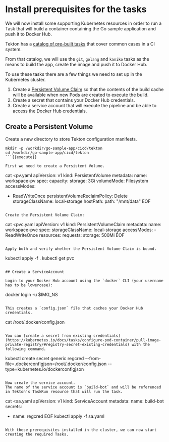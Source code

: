 # Install prerequisites for the tasks

We will now install some supporting Kubernetes resources in order to run a Task that will build a container containing the Go sample application and push it to Docker Hub.

Tekton has a [catalog of pre-built tasks](https://github.com/tektoncd/catalog) that cover common cases in a CI system.

From that catalog, we will use the `git`, `golang` and `kaniko` tasks as the means to build the app, create the image and push it to Docker Hub.

To use these tasks there are a few things we need to set up in the Kubernetes cluster.

1. Create a [Persistent Volume Claim](https://kubernetes.io/docs/concepts/storage/persistent-volumes/) so that the contents of the build cache will be available when new Pods are created to execute the build.
1. Create a secret that contains your Docker Hub credentials.
1. Create a service account that will execute the pipeline and be able to access the Docker Hub credentials.

## Create a Persistent Volume

Create a new directory to store Tekton configuration manifests.

```
mkdir -p /workdir/go-sample-app/cicd/tekton
cd /workdir/go-sample-app/cicd/tekton
```{{execute}}

First we need to create a Persistent Volume.

```
cat <<EOF >pv.yaml
apiVersion: v1
kind: PersistentVolume
metadata:
  name: workspace-pv
spec:
  capacity:
    storage: 3Gi
  volumeMode: Filesystem
  accessModes:
  - ReadWriteOnce
  persistentVolumeReclaimPolicy: Delete
  storageClassName: local-storage
  hostPath:
    path: "/mnt/data"
EOF
```{{execute}}

Create the Persistent Volume Claim:

```
cat <<EOF >pvc.yaml
apiVersion: v1
kind: PersistentVolumeClaim
metadata:
  name: workspace-pvc
spec:
  storageClassName: local-storage
  accessModes:
    - ReadWriteOnce
  resources:
    requests:
      storage: 500Mi
EOF
```{{execute}}

Apply both and verify whether the Persistent Volume Claim is bound.

```
kubectl apply -f .
kubectl get pvc
```{{execute}}

## Create a ServiceAccount

Login to your Docker Hub account using the `docker` CLI (your username has to be lowercase):

```
docker login -u $IMG_NS
```{{execute}}

This creates a `config.json` file that caches your Docker Hub credentials.

```
cat /root/.docker/config.json
```{{execute}}

You can [create a secret from existing credentials](https://kubernetes.io/docs/tasks/configure-pod-container/pull-image-private-registry/#registry-secret-existing-credentials) with the following command.

```
kubectl create secret generic regcred  --from-file=.dockerconfigjson=/root/.docker/config.json --type=kubernetes.io/dockerconfigjson
```{{execute}}

Now create the service account.
The name of the service account is `build-bot` and will be referenced in Tekton's TaskRun resource that will run the task.

```
cat <<EOF >sa.yaml
apiVersion: v1
kind: ServiceAccount
metadata:
  name: build-bot
secrets:
  - name: regcred
EOF
kubectl apply -f sa.yaml
```{{execute}}

With these prerequisites installed in the cluster, we can now start creating the required Tasks.
